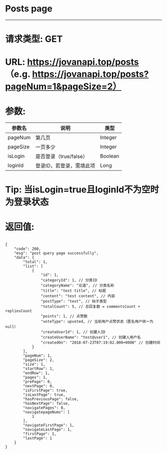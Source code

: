 # Posts page
---
# 请求类型: GET
# URL: https://jovanapi.top/posts （e.g. https://jovanapi.top/posts?pageNum=1&pageSize=2）
# 参数:
参数名 | 说明                   | 类型
----- |----------------------- | ----
pageNum | 第几页   | Integer
pageSize  | 一页多少        | Integer
isLogin   | 是否登录（true/false） | Boolean
loginId   | 登录ID，若登录，需填此项 | Long
# Tip: 当isLogin=true且loginId不为空时为登录状态
# 返回值:
<pre><code>
{
    "code": 200,
    "msg": "post query page successfully",
    "data": {
        "total": 1,
        "list": [
            {
                "id": 1,
                "categoryId": 1, // 分类ID
                "categoryName": "论道", // 分类名称
                "title": "test title", // 标题
                "content": "test content", // 内容
                "postType": "text", // 帖子类型
                "totalCount": 5, // 总回复数 = commentsCount + repliesCount
                "points": 1, // 点赞数
                "voteType": upvoted, // 当前用户点赞状态（匿名用户统一为null）
                "createUserId": 1, // 创建人ID
                "createUserName": "test@user1", // 创建人用户名
                "createdOn": "2018-07-23T07:19:02.000+0000" // 创建时间
            }
        ],
        "pageNum": 1,
        "pageSize": 2,
        "size": 1,
        "startRow": 1,
        "endRow": 1,
        "pages": 1,
        "prePage": 0,
        "nextPage": 0,
        "isFirstPage": true,
        "isLastPage": true,
        "hasPreviousPage": false,
        "hasNextPage": false,
        "navigatePages": 8,
        "navigatepageNums": [
            1
        ],
        "navigateFirstPage": 1,
        "navigateLastPage": 1,
        "firstPage": 1,
        "lastPage": 1
    }
}
</code></pre>
